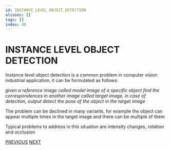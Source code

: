 ```yaml
---
id: INSTANCE_LEVEL_OBJECT_DETECTION
aliases: []
tags: []
index: 40
---
```


# INSTANCE LEVEL OBJECT DETECTION

Instance level object detection is a common problem in computer vision industrial application, it can be formulated as follows:

*given a reference image called model image of a specific object find  the correspondences in another image called target image, in case of detection, output detect the pose of the object in the target image*

The problem can be declined in many variants, for example the object can appear multiple times in the target image and there can be multiple of them

Typical problems to address in this situation are intensity changes, rotation and occlusion

[PREVIOUS](pages/local_features/MATCHING_PROCESS.md) [NEXT](object_detection/TEMPLATE_PATTERN_MATCHING.md)
